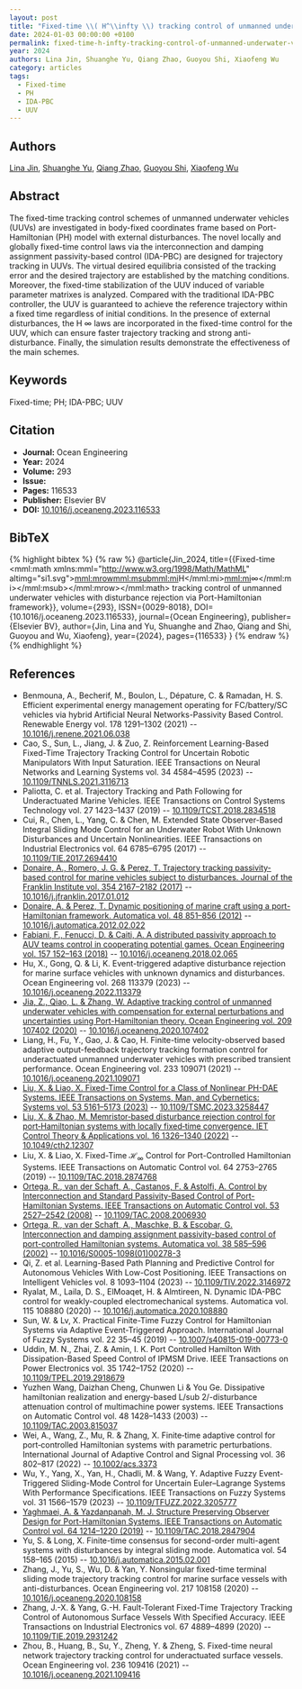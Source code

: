 ```yaml
---
layout: post
title: "Fixed-time \\( H^\\infty \\) tracking control of unmanned underwater vehicles with disturbance rejection via Port-Hamiltonian framework"
date: 2024-01-03 00:00:00 +0100
permalink: fixed-time-h-infty-tracking-control-of-unmanned-underwater-vehicles-with-disturbance-rejection-via-port-hamiltonian-framework
year: 2024
authors: Lina Jin, Shuanghe Yu, Qiang Zhao, Guoyou Shi, Xiaofeng Wu
category: articles
tags:
  - Fixed-time
  - PH
  - IDA-PBC
  - UUV
---
```

 
## Authors
[Lina Jin](authors/lina-jin), [Shuanghe Yu](authors/shuanghe-yu), [Qiang Zhao](authors/qiang-zhao), [Guoyou Shi](authors/guoyou-shi), [Xiaofeng Wu](authors/xiaofeng-wu)
 
## Abstract
The fixed-time tracking control schemes of unmanned underwater vehicles (UUVs) are investigated in body-fixed coordinates frame based on Port-Hamiltonian (PH) model with external disturbances. The novel locally and globally fixed-time control laws via the interconnection and damping assignment passivity-based control (IDA-PBC) are designed for trajectory tracking in UUVs. The virtual desired equilibria consisted of the tracking error and the desired trajectory are established by the matching conditions. Moreover, the fixed-time stabilization of the UUV induced of variable parameter matrixes is analyzed. Compared with the traditional IDA-PBC controller, the UUV is guaranteed to achieve the reference trajectory within a fixed time regardless of initial conditions. In the presence of external disturbances, the H ∞ laws are incorporated in the fixed-time control for the UUV, which can ensure faster trajectory tracking and strong anti-disturbance. Finally, the simulation results demonstrate the effectiveness of the main schemes.
 
## Keywords
Fixed-time; PH; IDA-PBC; UUV
 
## Citation
- **Journal:** Ocean Engineering
- **Year:** 2024
- **Volume:** 293
- **Issue:** 
- **Pages:** 116533
- **Publisher:** Elsevier BV
- **DOI:** [10.1016/j.oceaneng.2023.116533](https://doi.org/10.1016/j.oceaneng.2023.116533)
 
## BibTeX
{% highlight bibtex %}
{% raw %}
@article{Jin_2024,
  title={{Fixed-time <mml:math xmlns:mml="http://www.w3.org/1998/Math/MathML" altimg="si1.svg"><mml:mrow><mml:msub><mml:mi>H</mml:mi><mml:mi>∞</mml:mi></mml:msub></mml:mrow></mml:math> tracking control of unmanned underwater vehicles with disturbance rejection via Port-Hamiltonian framework}},
  volume={293},
  ISSN={0029-8018},
  DOI={10.1016/j.oceaneng.2023.116533},
  journal={Ocean Engineering},
  publisher={Elsevier BV},
  author={Jin, Lina and Yu, Shuanghe and Zhao, Qiang and Shi, Guoyou and Wu, Xiaofeng},
  year={2024},
  pages={116533}
}
{% endraw %}
{% endhighlight %}
 
## References
- Benmouna, A., Becherif, M., Boulon, L., Dépature, C. & Ramadan, H. S. Efficient experimental energy management operating for FC/battery/SC vehicles via hybrid Artificial Neural Networks-Passivity Based Control. Renewable Energy vol. 178 1291–1302 (2021) -- [10.1016/j.renene.2021.06.038](https://doi.org/10.1016/j.renene.2021.06.038)
- Cao, S., Sun, L., Jiang, J. & Zuo, Z. Reinforcement Learning-Based Fixed-Time Trajectory Tracking Control for Uncertain Robotic Manipulators With Input Saturation. IEEE Transactions on Neural Networks and Learning Systems vol. 34 4584–4595 (2023) -- [10.1109/TNNLS.2021.3116713](https://doi.org/10.1109/TNNLS.2021.3116713)
- Paliotta, C. et al. Trajectory Tracking and Path Following for Underactuated Marine Vehicles. IEEE Transactions on Control Systems Technology vol. 27 1423–1437 (2019) -- [10.1109/TCST.2018.2834518](https://doi.org/10.1109/TCST.2018.2834518)
- Cui, R., Chen, L., Yang, C. & Chen, M. Extended State Observer-Based Integral Sliding Mode Control for an Underwater Robot With Unknown Disturbances and Uncertain Nonlinearities. IEEE Transactions on Industrial Electronics vol. 64 6785–6795 (2017) -- [10.1109/TIE.2017.2694410](https://doi.org/10.1109/TIE.2017.2694410)
- [Donaire, A., Romero, J. G. & Perez, T. Trajectory tracking passivity-based control for marine vehicles subject to disturbances. Journal of the Franklin Institute vol. 354 2167–2182 (2017)](trajectory-tracking-passivity-based-control-for-marine-vehicles-subject-to-disturbances) -- [10.1016/j.jfranklin.2017.01.012](https://doi.org/10.1016/j.jfranklin.2017.01.012)
- [Donaire, A. & Perez, T. Dynamic positioning of marine craft using a port-Hamiltonian framework. Automatica vol. 48 851–856 (2012)](dynamic-positioning-of-marine-craft-using-a-port-hamiltonian-framework) -- [10.1016/j.automatica.2012.02.022](https://doi.org/10.1016/j.automatica.2012.02.022)
- [Fabiani, F., Fenucci, D. & Caiti, A. A distributed passivity approach to AUV teams control in cooperating potential games. Ocean Engineering vol. 157 152–163 (2018)](a-distributed-passivity-approach-to-auv-teams-control-in-cooperating-potential-games) -- [10.1016/j.oceaneng.2018.02.065](https://doi.org/10.1016/j.oceaneng.2018.02.065)
- Hu, X., Gong, Q. & Li, K. Event-triggered adaptive disturbance rejection for marine surface vehicles with unknown dynamics and disturbances. Ocean Engineering vol. 268 113379 (2023) -- [10.1016/j.oceaneng.2022.113379](https://doi.org/10.1016/j.oceaneng.2022.113379)
- [Jia, Z., Qiao, L. & Zhang, W. Adaptive tracking control of unmanned underwater vehicles with compensation for external perturbations and uncertainties using Port-Hamiltonian theory. Ocean Engineering vol. 209 107402 (2020)](adaptive-tracking-control-of-unmanned-underwater-vehicles-with-compensation-for-external-perturbations-and-uncertainties-using-port-hamiltonian-theory) -- [10.1016/j.oceaneng.2020.107402](https://doi.org/10.1016/j.oceaneng.2020.107402)
- Liang, H., Fu, Y., Gao, J. & Cao, H. Finite-time velocity-observed based adaptive output-feedback trajectory tracking formation control for underactuated unmanned underwater vehicles with prescribed transient performance. Ocean Engineering vol. 233 109071 (2021) -- [10.1016/j.oceaneng.2021.109071](https://doi.org/10.1016/j.oceaneng.2021.109071)
- [Liu, X. & Liao, X. Fixed-Time Control for a Class of Nonlinear PH-DAE Systems. IEEE Transactions on Systems, Man, and Cybernetics: Systems vol. 53 5161–5173 (2023)](fixed-time-control-for-a-class-of-nonlinear-ph-dae-systems) -- [10.1109/TSMC.2023.3258447](https://doi.org/10.1109/TSMC.2023.3258447)
- [Liu, X. & Zhao, M. Memristor‐based disturbance rejection control for port‐Hamiltonian systems with locally fixed‐time convergence. IET Control Theory &amp; Applications vol. 16 1326–1340 (2022)](memristor-based-disturbance-rejection-control-for-port-hamiltonian-systems-with-locally-fixed-time-convergence) -- [10.1049/cth2.12307](https://doi.org/10.1049/cth2.12307)
- Liu, X. & Liao, X. Fixed-Time $\mathcal {H}_{\infty }$ Control for Port-Controlled Hamiltonian Systems. IEEE Transactions on Automatic Control vol. 64 2753–2765 (2019) -- [10.1109/TAC.2018.2874768](https://doi.org/10.1109/TAC.2018.2874768)
- [Ortega, R., van der Schaft, A., Castanos, F. & Astolfi, A. Control by Interconnection and Standard Passivity-Based Control of Port-Hamiltonian Systems. IEEE Transactions on Automatic Control vol. 53 2527–2542 (2008)](control-by-interconnection-and-standard-passivity-based-control-of-port-hamiltonian-systems) -- [10.1109/TAC.2008.2006930](https://doi.org/10.1109/TAC.2008.2006930)
- [Ortega, R., van der Schaft, A., Maschke, B. & Escobar, G. Interconnection and damping assignment passivity-based control of port-controlled Hamiltonian systems. Automatica vol. 38 585–596 (2002)](interconnection-and-damping-assignment-passivity-based-control-of-port-controlled-hamiltonian-systems) -- [10.1016/S0005-1098(01)00278-3](https://doi.org/10.1016/S0005-1098(01)00278-3)
- Qi, Z. et al. Learning-Based Path Planning and Predictive Control for Autonomous Vehicles With Low-Cost Positioning. IEEE Transactions on Intelligent Vehicles vol. 8 1093–1104 (2023) -- [10.1109/TIV.2022.3146972](https://doi.org/10.1109/TIV.2022.3146972)
- Ryalat, M., Laila, D. S., ElMoaqet, H. & Almtireen, N. Dynamic IDA-PBC control for weakly-coupled electromechanical systems. Automatica vol. 115 108880 (2020) -- [10.1016/j.automatica.2020.108880](https://doi.org/10.1016/j.automatica.2020.108880)
- Sun, W. & Lv, X. Practical Finite-Time Fuzzy Control for Hamiltonian Systems via Adaptive Event-Triggered Approach. International Journal of Fuzzy Systems vol. 22 35–45 (2019) -- [10.1007/s40815-019-00773-0](https://doi.org/10.1007/s40815-019-00773-0)
- Uddin, M. N., Zhai, Z. & Amin, I. K. Port Controlled Hamilton With Dissipation-Based Speed Control of IPMSM Drive. IEEE Transactions on Power Electronics vol. 35 1742–1752 (2020) -- [10.1109/TPEL.2019.2918679](https://doi.org/10.1109/TPEL.2019.2918679)
- Yuzhen Wang, Daizhan Cheng, Chunwen Li & You Ge. Dissipative hamiltonian realization and energy-based L/sub 2/-disturbance attenuation control of multimachine power systems. IEEE Transactions on Automatic Control vol. 48 1428–1433 (2003) -- [10.1109/TAC.2003.815037](https://doi.org/10.1109/TAC.2003.815037)
- Wei, A., Wang, Z., Mu, R. & Zhang, X. Finite‐time adaptive control for port‐controlled Hamiltonian systems with parametric perturbations. International Journal of Adaptive Control and Signal Processing vol. 36 802–817 (2022) -- [10.1002/acs.3373](https://doi.org/10.1002/acs.3373)
- Wu, Y., Yang, X., Yan, H., Chadli, M. & Wang, Y. Adaptive Fuzzy Event-Triggered Sliding-Mode Control for Uncertain Euler–Lagrange Systems With Performance Specifications. IEEE Transactions on Fuzzy Systems vol. 31 1566–1579 (2023) -- [10.1109/TFUZZ.2022.3205777](https://doi.org/10.1109/TFUZZ.2022.3205777)
- [Yaghmaei, A. & Yazdanpanah, M. J. Structure Preserving Observer Design for Port-Hamiltonian Systems. IEEE Transactions on Automatic Control vol. 64 1214–1220 (2019)](structure-preserving-observer-design-for-port-hamiltonian-systems) -- [10.1109/TAC.2018.2847904](https://doi.org/10.1109/TAC.2018.2847904)
- Yu, S. & Long, X. Finite-time consensus for second-order multi-agent systems with disturbances by integral sliding mode. Automatica vol. 54 158–165 (2015) -- [10.1016/j.automatica.2015.02.001](https://doi.org/10.1016/j.automatica.2015.02.001)
- Zhang, J., Yu, S., Wu, D. & Yan, Y. Nonsingular fixed-time terminal sliding mode trajectory tracking control for marine surface vessels with anti-disturbances. Ocean Engineering vol. 217 108158 (2020) -- [10.1016/j.oceaneng.2020.108158](https://doi.org/10.1016/j.oceaneng.2020.108158)
- Zhang, J.-X. & Yang, G.-H. Fault-Tolerant Fixed-Time Trajectory Tracking Control of Autonomous Surface Vessels With Specified Accuracy. IEEE Transactions on Industrial Electronics vol. 67 4889–4899 (2020) -- [10.1109/TIE.2019.2931242](https://doi.org/10.1109/TIE.2019.2931242)
- Zhou, B., Huang, B., Su, Y., Zheng, Y. & Zheng, S. Fixed-time neural network trajectory tracking control for underactuated surface vessels. Ocean Engineering vol. 236 109416 (2021) -- [10.1016/j.oceaneng.2021.109416](https://doi.org/10.1016/j.oceaneng.2021.109416)

